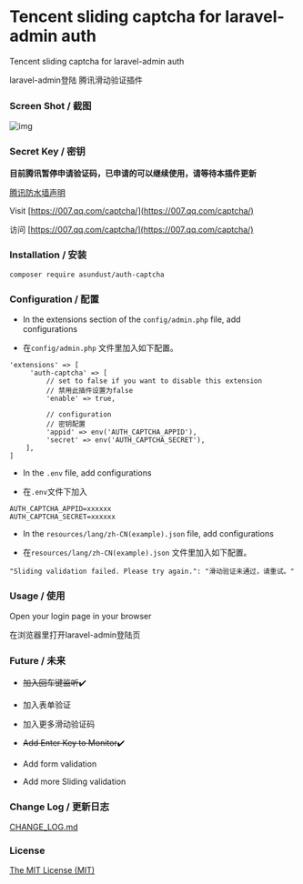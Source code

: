 Tencent sliding captcha for laravel-admin auth
======
Tencent sliding captcha for laravel-admin auth

laravel-admin登陆 腾讯滑动验证插件


### Screen Shot / 截图
![img](https://github.com/asundust/images/blob/master/images/auth-captcha-screenshot.png?raw=true)


### Secret Key / 密钥

**目前腾讯暂停申请验证码，已申请的可以继续使用，请等待本插件更新**

[腾讯防水墙声明](https://007.qq.com/help.html?ADTAG=index.head)

Visit [https://007.qq.com/captcha/](https://007.qq.com/captcha/)

访问 [https://007.qq.com/captcha/](https://007.qq.com/captcha/)


### Installation / 安装

```
composer require asundust/auth-captcha
```


### Configuration / 配置

- In the extensions section of the `config/admin.php` file, add configurations

- 在`config/admin.php` 文件里加入如下配置。
```
'extensions' => [
     'auth-captcha' => [
         // set to false if you want to disable this extension
         // 禁用此插件设置为false
         'enable' => true,
         
         // configuration
         // 密钥配置
         'appid' => env('AUTH_CAPTCHA_APPID'),
         'secret' => env('AUTH_CAPTCHA_SECRET'),
    ],
]
```


- In the `.env` file, add configurations

- 在`.env`文件下加入
```
AUTH_CAPTCHA_APPID=xxxxxx
AUTH_CAPTCHA_SECRET=xxxxxx
```


- In the `resources/lang/zh-CN(example).json` file, add configurations

- 在`resources/lang/zh-CN(example).json` 文件里加入如下配置。
```
"Sliding validation failed. Please try again.": "滑动验证未通过，请重试。"
```


### Usage / 使用

Open your login page in your browser

在浏览器里打开laravel-admin登陆页

### Future / 未来

- ~~加入回车键监听~~:heavy_check_mark:

- 加入表单验证

- 加入更多滑动验证码


- ~~Add Enter Key to Monitor~~:heavy_check_mark:

- Add form validation

- Add more Sliding validation

### Change Log / 更新日志

[CHANGE_LOG.md](CHANGE_LOG.md)

### License

[The MIT License (MIT)](https://opensource.org/licenses/MIT)

